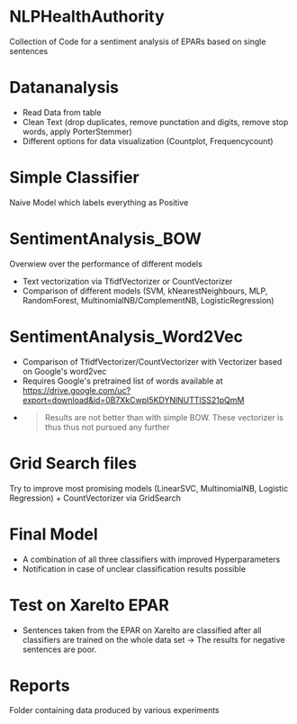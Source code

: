 # NLPHealthAuthority
Collection of Code for a sentiment analysis of EPARs based on single sentences

# Datananalysis
- Read Data from table
- Clean Text (drop duplicates, remove punctation and digits, remove stop words, apply PorterStemmer)
- Different options for data visualization (Countplot, Frequencycount)

# Simple Classifier
Naive Model which labels everything as Positive 

# SentimentAnalysis_BOW
Overwiew over the performance of different models
- Text vectorization via TfidfVectorizer or CountVectorizer
- Comparison of different models (SVM, kNearestNeighbours, MLP, RandomForest, MultinomialNB/ComplementNB, LogisticRegression)

# SentimentAnalysis_Word2Vec
- Comparison of TfidfVectorizer/CountVectorizer with Vectorizer based on Google's word2vec
- Requires Google's pretrained list of words available at https://drive.google.com/uc?export=download&id=0B7XkCwpI5KDYNlNUTTlSS21pQmM
- > Results are not better than with simple BOW. These vectorizer is thus thus not pursued any further 

# Grid Search files
Try to improve most promising models (LinearSVC, MultinomialNB, Logistic Regression) + CountVectorizer via GridSearch

# Final Model
- A combination of all three classifiers with improved Hyperparameters
- Notification in case of unclear classification results possible
# Test on Xarelto EPAR
- Sentences taken from the EPAR on Xarelto are classified after all classifiers are trained on the whole data set
-> The results for negative sentences are poor. 
# Reports
Folder containing data produced by various experiments

